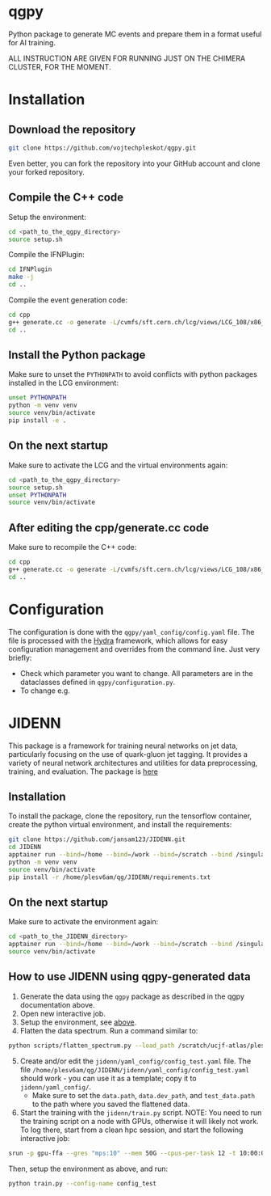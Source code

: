 # qgpy
Python package to generate MC events and prepare them in a format useful for AI training.

ALL INSTRUCTION ARE GIVEN FOR RUNNING JUST ON THE CHIMERA CLUSTER, FOR THE MOMENT.

# Installation

## Download the repository
```bash
git clone https://github.com/vojtechpleskot/qgpy.git
```
Even better, you can fork the repository into your GitHub account and clone your forked repository.

## Compile the C++ code

Setup the environment:
```bash
cd <path_to_the_qgpy_directory>
source setup.sh
```

Compile the IFNPlugin:
```bash
cd IFNPlugin
make -j
cd ..
```

Compile the event generation code:
```bash
cd cpp
g++ generate.cc -o generate -L/cvmfs/sft.cern.ch/lcg/views/LCG_108/x86_64-el9-gcc15-opt/lib -lpythia8 -lfastjet -L/cvmfs/sft.cern.ch/lcg/views/LCG_108/x86_64-el9-gcc15-opt/lib64/ -lHepMC3 -L../IFNPlugin/ -lIFNPlugin -I../cxxopts/include/
cd ..
```

## Install the Python package
Make sure to unset the `PYTHONPATH` to avoid conflicts with python packages installed in the LCG environment:
```bash
unset PYTHONPATH
python -m venv venv
source venv/bin/activate
pip install -e .
```

## On the next startup
Make sure to activate the LCG and the virtual environments again:
```bash
cd <path_to_the_qgpy_directory>
source setup.sh
unset PYTHONPATH
source venv/bin/activate
```

## After editing the cpp/generate.cc code
Make sure to recompile the C++ code:
```bash
cd cpp
g++ generate.cc -o generate -L/cvmfs/sft.cern.ch/lcg/views/LCG_108/x86_64-el9-gcc15-opt/lib -lpythia8 -lfastjet -L/cvmfs/sft.cern.ch/lcg/views/LCG_108/x86_64-el9-gcc15-opt/lib64/ -lHepMC3 -L../IFNPlugin/ -lIFNPlugin -I../cxxopts/include/
cd ..
```

# Configuration
The configuration is done with the `qgpy/yaml_config/config.yaml` file.
The file is processed with the [Hydra](https://hydra.cc/docs/intro/) framework, which allows for easy configuration management and overrides from the command line.
Just very briefly:
- Check which parameter you want to change. All parameters are in the dataclasses defined in `qgpy/configuration.py`.
- To change e.g. 

# JIDENN
This package is a framework for training neural networks on jet data, particularly focusing on the use of quark-gluon jet tagging.
It provides a variety of neural network architectures and utilities for data preprocessing, training, and evaluation.
The package is [here](https://github.com/jansam123/JIDENN.git)

## Installation
To install the package, clone the repository, run the tensorflow container, create the python virtual environment, and install the requirements:
```bash
git clone https://github.com/jansam123/JIDENN.git
cd JIDENN
apptainer run --bind=/home --bind=/work --bind=/scratch --bind /singularity/ucjf:/singularity_ucjf --nv /home/jankovys/tensorflow_latest-gpu.sif
python -m venv venv
source venv/bin/activate
pip install -r /home/plesv6am/qg/JIDENN/requirements.txt
```

## On the next startup
Make sure to activate the environment again:
```bash
cd <path_to_the_JIDENN_directory>
apptainer run --bind=/home --bind=/work --bind=/scratch --bind /singularity/ucjf:/singularity_ucjf --nv /home/jankovys/tensorflow_latest-gpu.sif
source venv/bin/activate
```

## How to use JIDENN using qgpy-generated data
1. Generate the data using the `qgpy` package as described in the qgpy documentation above.
2. Open new interactive job.
3. Setup the environment, see [above](#on-the-next-startup-1).
4. Flatten the data spectrum. Run a command similar to:
```bash
python scripts/flatten_spectrum.py --load_path /scratch/ucjf-atlas/plesv6am/qg/data/slice0_0/tf_dataset /scratch/ucjf-atlas/plesv6am/qg/data/slice0_1/tf_dataset /scratch/ucjf-atlas/plesv6am/qg/data/slice0_2/tf_dataset /scratch/ucjf-atlas/plesv6am/qg/data/slice0_3/tf_dataset /scratch/ucjf-atlas/plesv6am/qg/data/slice0_4/tf_dataset /scratch/ucjf-atlas/plesv6am/qg/data/slice0_5/tf_dataset /scratch/ucjf-atlas/plesv6am/qg/data/slice0_6/tf_dataset /scratch/ucjf-atlas/plesv6am/qg/data/slice0_7/tf_dataset /scratch/ucjf-atlas/plesv6am/qg/data/slice0_8/tf_dataset /scratch/ucjf-atlas/plesv6am/qg/data/slice0_9/tf_dataset --save_path /scratch/ucjf-atlas/plesv6am/qg/tf_dataset_flatten --flat_var_lower_limit 1000 --flat_var_upper_limit 1500 --pt_lower_cut 1000 --pt_upper_cut 1500
```
5. Create and/or edit the `jidenn/yaml_config/config_test.yaml` file. The file `/home/plesv6am/qg/JIDENN/jidenn/yaml_config/config_test.yaml` should work - you can use it as a template; copy it to `jidenn/yaml_config/`.
   - Make sure to set the `data.path`, `data.dev_path`, and `test_data.path` to the path where you saved the flattened data.
6. Start the training with the `jidenn/train.py` script.
NOTE: You need to run the training script on a node with GPUs, otherwise it will likely not work.
To log there, start from a clean hpc session, and start the following interactive job:
```bash
srun -p gpu-ffa --gres "mps:10" --mem 50G --cpus-per-task 12 -t 10:00:0 --pty bash -i
```
Then, setup the environment as above, and run:
```bash
python train.py --config-name config_test
```
